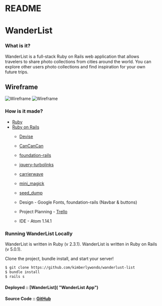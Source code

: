 # README

# WanderList
### What is it?
WanderList is a full-stack Ruby on Rails web application that allows travelers to share photo collections from cities around the world. You can explore other users photo collections and find inspiration for your own future trips.

## Wireframe

![Wireframe](wanderlust_list/WF1.jpg)
![Wireframe](wanderlust_list/WF2.jpg)

### How is it made?
* [Ruby](https://www.ruby-lang.org/en/ "ruby.org")
* [Ruby on Rails](http://rubyonrails.org/ "rubyonrails.org")
    * [Devise](https://github.com/plataformatec/devise "Devise docs")
    * [CanCanCan](https://github.com/CanCanCommunity/cancancan "Cancancan Docs")
    * [foundation-rails](https://github.com/zurb/foundation-rails "Foundation Rails")
    * [jquery-turbolinks](https://github.com/kossnocorp/jquery.turbolinks "Jquery Turbolinks")
    * [carrierwave](https://github.com/carrierwaveuploader/carrierwave "Photo Upload")
    * [mini_magick](https://github.com/minimagick/minimagick "mini_magick")
    * [seed_dump](https://github.com/rroblak/seed_dump "Seed file generator")

    * Design - Google Fonts, foundation-rails (Navbar & buttons)
    * Project Planning - [Trello](https://trello.com/c/a1kHZcPC/8-features "Planning")
    * IDE - Atom 1.14.1

### Running WanderList Locally
WanderList is written in Ruby (v 2.3.1).
WanderList is written in Ruby on Rails (v 5.0.1).

Clone the project, bundle install, and start your server!
```sh
$ git clone https://github.com/kimberlywondo/wanderlust-list
$ bundle install
$ rails s
```

#### Deployed :: [WanderList]( "WanderList App")
#### Source Code :: [GitHub](https://github.com/kimberlywondo/wanderlust-list "GitHub Repo")
